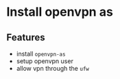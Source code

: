 Install openvpn as
=======================

Features
-----

* install `openvpn-as`
* setup openvpn user
* allow vpn through the `ufw`
